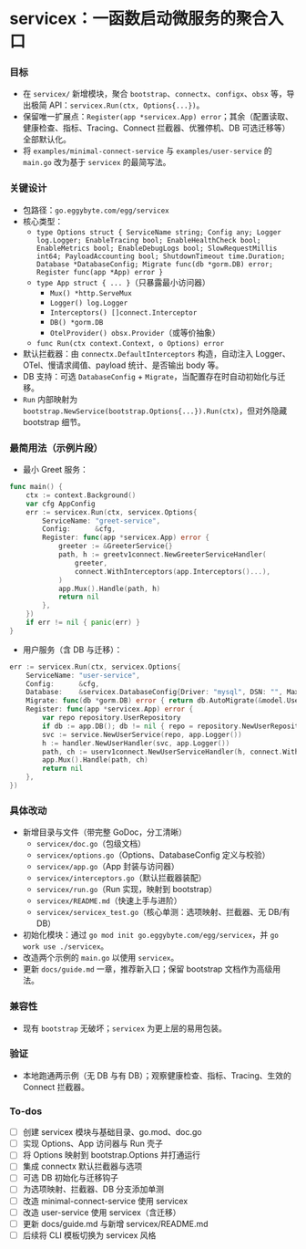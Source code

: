 <!-- 859a38de-7b4e-4573-bda8-0814a782a943 c9384f1a-50a0-495f-85af-df65ab5a0e7d -->
# servicex：一函数启动微服务的聚合入口

### 目标

- 在 `servicex/` 新增模块，聚合 `bootstrap`、`connectx`、`configx`、`obsx` 等，导出极简 API：`servicex.Run(ctx, Options{...})`。
- 保留唯一扩展点：`Register(app *servicex.App) error`；其余（配置读取、健康检查、指标、Tracing、Connect 拦截器、优雅停机、DB 可选迁移等）全部默认化。
- 将 `examples/minimal-connect-service` 与 `examples/user-service` 的 `main.go` 改为基于 `servicex` 的最简写法。

### 关键设计

- 包路径：`go.eggybyte.com/egg/servicex`
- 核心类型：
  - `type Options struct { ServiceName string; Config any; Logger log.Logger; EnableTracing bool; EnableHealthCheck bool; EnableMetrics bool; EnableDebugLogs bool; SlowRequestMillis int64; PayloadAccounting bool; ShutdownTimeout time.Duration; Database *DatabaseConfig; Migrate func(db *gorm.DB) error; Register func(app *App) error }`
  - `type App struct { ... }`（只暴露最小访问器）
    - `Mux() *http.ServeMux`
    - `Logger() log.Logger`
    - `Interceptors() []connect.Interceptor`
    - `DB() *gorm.DB`
    - `OtelProvider() obsx.Provider`（或等价抽象）
  - `func Run(ctx context.Context, o Options) error`
- 默认拦截器：由 `connectx.DefaultInterceptors` 构造，自动注入 Logger、OTel、慢请求阈值、payload 统计、是否输出 body 等。
- DB 支持：可选 `DatabaseConfig` + `Migrate`，当配置存在时自动初始化与迁移。
- `Run` 内部映射为 `bootstrap.NewService(bootstrap.Options{...}).Run(ctx)`，但对外隐藏 bootstrap 细节。

### 最简用法（示例片段）

- 最小 Greet 服务：
```go
func main() {
    ctx := context.Background()
    var cfg AppConfig
    err := servicex.Run(ctx, servicex.Options{
        ServiceName: "greet-service",
        Config:      &cfg,
        Register: func(app *servicex.App) error {
            greeter := &GreeterService{}
            path, h := greetv1connect.NewGreeterServiceHandler(
                greeter,
                connect.WithInterceptors(app.Interceptors()...),
            )
            app.Mux().Handle(path, h)
            return nil
        },
    })
    if err != nil { panic(err) }
}
```

- 用户服务（含 DB 与迁移）：
```go
err := servicex.Run(ctx, servicex.Options{
    ServiceName: "user-service",
    Config:      &cfg,
    Database:    &servicex.DatabaseConfig{Driver: "mysql", DSN: "", MaxIdle:10, MaxOpen:100, MaxLifetime: time.Hour},
    Migrate: func(db *gorm.DB) error { return db.AutoMigrate(&model.User{}) },
    Register: func(app *servicex.App) error {
        var repo repository.UserRepository
        if db := app.DB(); db != nil { repo = repository.NewUserRepository(db) }
        svc := service.NewUserService(repo, app.Logger())
        h := handler.NewUserHandler(svc, app.Logger())
        path, ch := userv1connect.NewUserServiceHandler(h, connect.WithInterceptors(app.Interceptors()...))
        app.Mux().Handle(path, ch)
        return nil
    },
})
```


### 具体改动

- 新增目录与文件（带完整 GoDoc，分工清晰）
  - `servicex/doc.go`（包级文档）
  - `servicex/options.go`（Options、DatabaseConfig 定义与校验）
  - `servicex/app.go`（App 封装与访问器）
  - `servicex/interceptors.go`（默认拦截器装配）
  - `servicex/run.go`（Run 实现，映射到 bootstrap）
  - `servicex/README.md`（快速上手与进阶）
  - `servicex/servicex_test.go`（核心单测：选项映射、拦截器、无 DB/有 DB）
- 初始化模块：通过 `go mod init go.eggybyte.com/egg/servicex`，并 `go work use ./servicex`。
- 改造两个示例的 `main.go` 以使用 `servicex`。
- 更新 `docs/guide.md` 一章，推荐新入口；保留 bootstrap 文档作为高级用法。

### 兼容性

- 现有 `bootstrap` 无破坏；`servicex` 为更上层的易用包装。

### 验证

- 本地跑通两示例（无 DB 与有 DB）；观察健康检查、指标、Tracing、生效的 Connect 拦截器。

### To-dos

- [ ] 创建 servicex 模块与基础目录、go.mod、doc.go
- [ ] 实现 Options、App 访问器与 Run 壳子
- [ ] 将 Options 映射到 bootstrap.Options 并打通运行
- [ ] 集成 connectx 默认拦截器与选项
- [ ] 可选 DB 初始化与迁移钩子
- [ ] 为选项映射、拦截器、DB 分支添加单测
- [ ] 改造 minimal-connect-service 使用 servicex
- [ ] 改造 user-service 使用 servicex（含迁移）
- [ ] 更新 docs/guide.md 与新增 servicex/README.md
- [ ] 后续将 CLI 模板切换为 servicex 风格